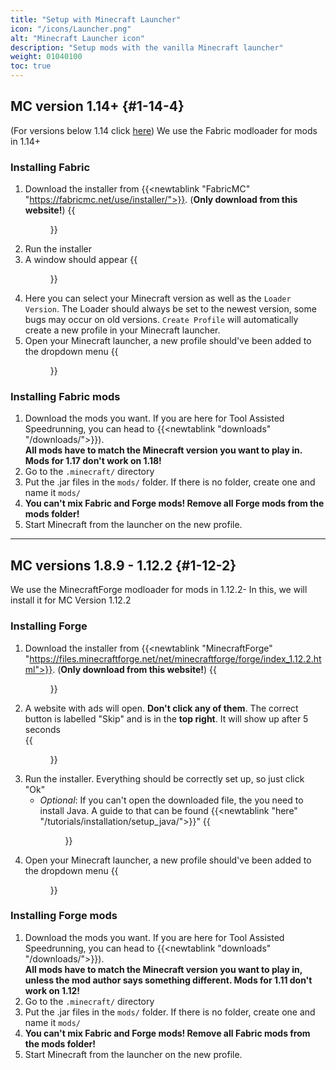 ```yaml
---
title: "Setup with Minecraft Launcher"
icon: "/icons/Launcher.png"
alt: "Minecraft Launcher icon"
description: "Setup mods with the vanilla Minecraft launcher"
weight: 01040100
toc: true
---
```

## MC version 1.14+ {#1-14-4}
(For versions below 1.14 click [here](#1-12-2))
We use the Fabric modloader for mods in 1.14+ 

### Installing Fabric
1. Download the installer from {{<newtablink "FabricMC" "https://fabricmc.net/use/installer/">}}. (**Only download from this website!**)
{{<figure class="screenshot" src="chrome_ytdtqQQCTa.png">}}
2. Run the installer
3. A window should appear
{{<figure class="screenshot" src="javaw_3wDzbdLJaS.png">}}
4. Here you can select your Minecraft version as well as the `Loader Version`. The Loader should always be set to the newest version, some bugs may occur on old versions. `Create Profile` will automatically create a new profile in your Minecraft launcher.
5. Open your Minecraft launcher, a new profile should've been added to the dropdown menu
{{<figure class="screenshot" src="Minecraft_j4svmjk50e.png">}}

### Installing Fabric mods
1. Download the mods you want. If you are here for Tool Assisted Speedrunning, you can head to {{<newtablink "downloads" "/downloads/">}}).   
**All mods have to match the Minecraft version you want to play in. Mods for 1.17 don't work on 1.18!**
2. Go to the `.minecraft/` directory
3. Put the .jar files in the `mods/` folder. If there is no folder, create one and name it `mods/`
4. **You can't mix Fabric and Forge mods! Remove all Forge mods from the mods folder!**
5. Start Minecraft from the launcher on the new profile.

---
## MC versions 1.8.9 - 1.12.2 {#1-12-2}
We use the MinecraftForge modloader for mods in 1.12.2-
In this, we will install it for MC Version 1.12.2

### Installing Forge
1. Download the installer from {{<newtablink "MinecraftForge" "https://files.minecraftforge.net/net/minecraftforge/forge/index_1.12.2.html">}}. (**Only download from this website!**)
{{<figure class="screenshot" src="chrome_BHFDr3kiIf.png">}}
2. A website with ads will open. **Don't click any of them**. The correct button is labelled "Skip" and is in the **top right**. It will show up after 5 seconds  
{{<figure class="screenshot" src="chrome_IjG9ESvhLu.png">}}
3. Run the installer. Everything should be correctly set up, so just click "Ok"  
   * *Optional*: If you can't open the downloaded file, the you need to install Java. A guide to that can be found {{<newtablink "here" "/tutorials/installation/setup_java/">}}"
{{<figure class="screenshot" src="desktop_vIpTz4PJyt.png">}}
1. Open your Minecraft launcher, a new profile should've been added to the dropdown menu
{{<figure class="screenshot" src="Minecraft_XfldEqbGXi.png">}}

### Installing Forge mods
1. Download the mods you want. If you are here for Tool Assisted Speedrunning, you can head to {{<newtablink "downloads" "/downloads/">}}).   
**All mods have to match the Minecraft version you want to play in, unless the mod author says something different. Mods for 1.11 don't work on 1.12!**
2. Go to the `.minecraft/` directory
3. Put the .jar files in the `mods/` folder. If there is no folder, create one and name it `mods/`
4. **You can't mix Fabric and Forge mods! Remove all Fabric mods from the mods folder!**
5. Start Minecraft from the launcher on the new profile.